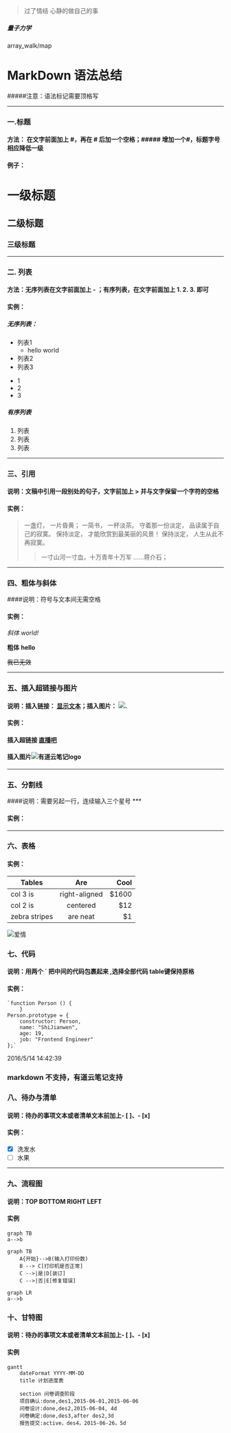 > 过了情结
> 心静的做自己的事
##### 量子力学
array_walk/map


# **MarkDown 语法总结**
#####注意：语法标记需要顶格写
***
### 一.标题
####    方法： 在文字前面加上 #，再在 # 后加一个空格；##### 增加一个#，标题字号相应降低一级
#### 例子：
# 一级标题

## 二级标题

### 三级标题
***
### 二. 列表
####  方法：无序列表在文字前面加上 - ；有序列表，在文字前面加上 1. 2. 3. 即可
#### 实例：
##### 无序列表：
-  列表1
    + hello world
-  列表2
-  列表3

* 1
* 2
* 3
##### 有序列表
1. 列表
2. 列表
3. 列表

***
### 三、引用
#### 说明：文稿中引用一段别处的句子，文字前加上 > 并与文字保留一个字符的空格
#### 实例：

> 一盏灯， 一片昏黄； 一简书， 一杯淡茶。 守着那一份淡定， 品读属于自己的寂寞。 保持淡定， 才能欣赏到最美丽的风景！ 保持淡定， 人生从此不再寂寞。
>> 一寸山河一寸血，十万青年十万军 ……蒋介石；

***
### 四、粗体与斜体
####说明：符号与文本间无需空格
#### 实例：
*斜体*
_world!_

**粗体** __hello__

~~我已无效~~


***
### 五、插入超链接与图片 

#### 说明：插入链接： [显示文本](链接地址)；插入图片： ![ ](图片链接地址).
#### 实例：
#### 插入超链接 [直播吧](http://www.zhibo8.com)
#### 插入图片![有道云笔记logo](http://note.youdao.com/favicon.ico)
***
### 五、分割线
####说明：需要另起一行，连续输入三个星号 *** 
#### 实例：
***
### 六、表格

#### 实例：


| Tables        | Are           | Cool  |
| ------------- |:-------------:| -----:|
| col 3 is      | right-aligned | $1600 |
| col 2 is      | centered      |   $12 |
| zebra stripes | are neat      |    $1 |

![爱情](http://i.imgur.com/zjwDS9u.jpg)


### 七、代码
#### 说明：用两个 ` 把中间的代码包裹起来 ,选择全部代码 table键保持原格
#### 实例：

	`function Person () {
		}
	Person.prototype = {
	    constructor: Person,
	    name: "ShiJianwen",
	    age: 19,
	    job: "Frontend Engineer"
	};`

    
2016/5/14 14:42:39 

### markdown 不支持，有道云笔记支持


### 八、待办与清单
#### 说明：待办的事项文本或者清单文本前加上- [ ]、- [x]
#### 实例：
- [x] 洗发水
- [ ] 水果

***
### 九、流程图
#### 说明：TOP BOTTOM RIGHT LEFT
#### 实例
```
graph TB
a-->b 
```

```
graph TB
    A{开始}-->B(输入打印份数)
    B --> C[打印机是否正常]
    C -->|是|D[装订]
    C -->|否|E[修复错误]
```

```
graph LR
a-->b 
```

### 十、甘特图
#### 说明：待办的事项文本或者清单文本前加上- [ ]、- [x]
#### 实例

```
gantt
    dateFormat YYYY-MM-DD
    title 计划进度表
    
    section 问卷调查阶段
    项目确认:done,des1,2015-06-01,2015-06-06
    问卷设计:done,des2,2015-06-04, 4d
    问卷确定:done,des3,after des2,3d
    报告提交:active，des4，2015-06-26，5d
    
```
